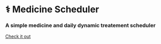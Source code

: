 # ⚕️ Medicine Scheduler

### A simple medicine and daily dynamic treatement scheduler
[Check it out](https://danielschwartz85.github.io/med-sched/)